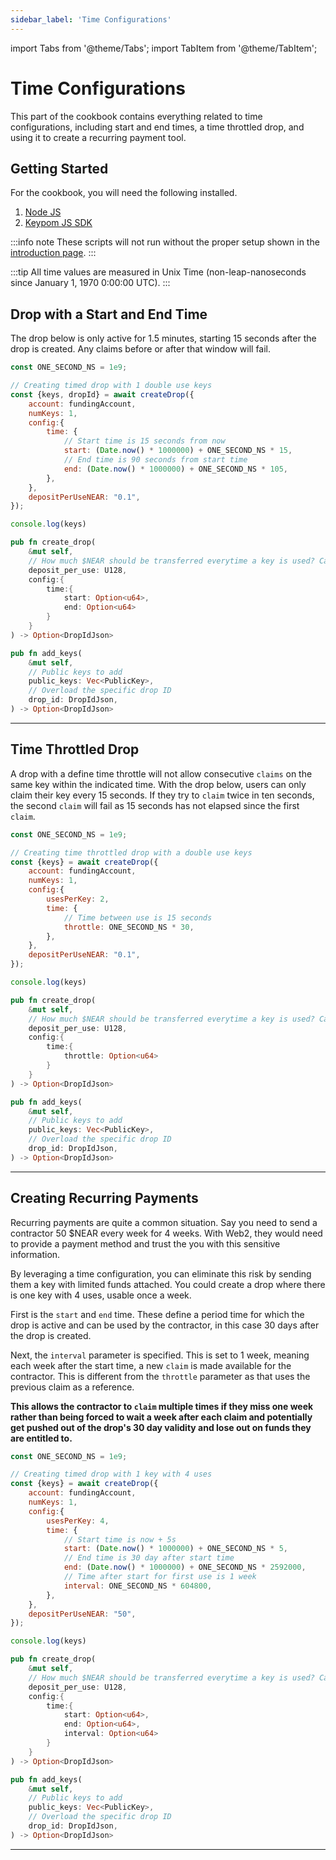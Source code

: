 ```yaml
---
sidebar_label: 'Time Configurations'
---
```

import Tabs from '@theme/Tabs';
import TabItem from '@theme/TabItem';

# Time Configurations
This part of the cookbook contains everything related to time configurations, including start and end times, a time throttled drop, and using it to create a recurring payment tool.
## Getting Started
For the cookbook, you will need the following installed. 
1. [Node JS](https://docs.npmjs.com/downloading-and-installing-node-js-and-npm)  
2. [Keypom JS SDK](https://github.com/keypom/keypom-js#getting-started)


:::info note
These scripts will not run without the proper setup shown in the [introduction page](../../welcome.md#connection-to-near-and-initializing-the-sdk).
:::

:::tip
All time values are measured in Unix Time (non-leap-nanoseconds since January 1, 1970 0:00:00 UTC). 
:::

## Drop with a Start and End Time
The drop below is only active for 1.5 minutes, starting 15 seconds after the drop is created. Any claims before or after that window will fail. 

<Tabs>
<TabItem value="SDK" label="🔑 Keypom SDK">

```js
const ONE_SECOND_NS = 1e9;

// Creating timed drop with 1 double use keys
const {keys, dropId} = await createDrop({
    account: fundingAccount,
    numKeys: 1,
    config:{
        time: {
            // Start time is 15 seconds from now
            start: (Date.now() * 1000000) + ONE_SECOND_NS * 15,
            // End time is 90 seconds from start time
            end: (Date.now() * 1000000) + ONE_SECOND_NS * 105,
        },
    },
    depositPerUseNEAR: "0.1",
});

console.log(keys)
```

</TabItem>
<TabItem value="CONTRACT" label="🦀 Rust Function Prototypes">

```rust
pub fn create_drop(
    &mut self,
    // How much $NEAR should be transferred everytime a key is used? Can be 0.
    deposit_per_use: U128,
    config:{
        time:{
            start: Option<u64>,
            end: Option<u64>
        }
    }
) -> Option<DropIdJson>

pub fn add_keys(
    &mut self,
    // Public keys to add
    public_keys: Vec<PublicKey>,
    // Overload the specific drop ID
    drop_id: DropIdJson,
) -> Option<DropIdJson> 
```

</TabItem>

</Tabs>

___

## Time Throttled Drop
A drop with a define time throttle will not allow consecutive `claims` on the same key within the indicated time. With the drop below, users can only claim their key every 15 seconds. If they try to `claim` twice in ten seconds, the second `claim` will fail as 15 seconds has not elapsed since the first `claim`. 

<Tabs>
<TabItem value="SDK" label="🔑 Keypom SDK">

```js
const ONE_SECOND_NS = 1e9;

// Creating time throttled drop with a double use keys
const {keys} = await createDrop({
    account: fundingAccount,
    numKeys: 1,
    config:{
        usesPerKey: 2,
        time: {
            // Time between use is 15 seconds
            throttle: ONE_SECOND_NS * 30,
        },
    },
    depositPerUseNEAR: "0.1",
});

console.log(keys)
```

</TabItem>
<TabItem value="CONTRACT" label="🦀 Rust Function Prototypes">

```rust
pub fn create_drop(
    &mut self,
    // How much $NEAR should be transferred everytime a key is used? Can be 0.
    deposit_per_use: U128,
    config:{
        time:{
            throttle: Option<u64>
        }
    }
) -> Option<DropIdJson>

pub fn add_keys(
    &mut self,
    // Public keys to add
    public_keys: Vec<PublicKey>,
    // Overload the specific drop ID
    drop_id: DropIdJson,
) -> Option<DropIdJson> 
```

</TabItem>

</Tabs>

___

## Creating Recurring Payments
Recurring payments are quite a common situation. Say you need to send a contractor 50 $NEAR every week for 4 weeks. With Web2, they would need to provide a payment method and trust the you with this sensitive information. 

By leveraging a time configuration, you can eliminate this risk by sending them a key with limited funds attached. You could create a drop where there is one key with 4 uses, usable once a week.

First is the `start` and `end` time. These define a period time for which the drop is active and can be used by the contractor, in this case 30 days after the drop is created. 

Next, the `interval` parameter is specified. This is set to 1 week, meaning each week after the start time, a new `claim` is made available for the contractor. This is different from the `throttle` parameter as that uses the previous claim as a reference.

**This allows the contractor to `claim` multiple times if they miss one week rather than being forced to wait a week after each claim and potentially get pushed out of the drop's 30 day validity and lose out on funds they are entitled to.**

<Tabs>
<TabItem value="SDK" label="🔑 Keypom SDK">

```js
const ONE_SECOND_NS = 1e9;

// Creating timed drop with 1 key with 4 uses
const {keys} = await createDrop({
    account: fundingAccount,
    numKeys: 1,
    config:{
        usesPerKey: 4,
        time: {
            // Start time is now + 5s
            start: (Date.now() * 1000000) + ONE_SECOND_NS * 5,
            // End time is 30 day after start time
            end: (Date.now() * 1000000) + ONE_SECOND_NS * 2592000,
            // Time after start for first use is 1 week
            interval: ONE_SECOND_NS * 604800,
        },
    },
    depositPerUseNEAR: "50",
});

console.log(keys)
```

</TabItem>
<TabItem value="CONTRACT" label="🦀 Rust Function Prototypes">

```rust
pub fn create_drop(
    &mut self,
    // How much $NEAR should be transferred everytime a key is used? Can be 0.
    deposit_per_use: U128,
    config:{
        time:{
            start: Option<u64>,
            end: Option<u64>,
            interval: Option<u64>
        }
    }
) -> Option<DropIdJson>

pub fn add_keys(
    &mut self,
    // Public keys to add
    public_keys: Vec<PublicKey>,
    // Overload the specific drop ID
    drop_id: DropIdJson,
) -> Option<DropIdJson> 
```

</TabItem>

</Tabs>

___

